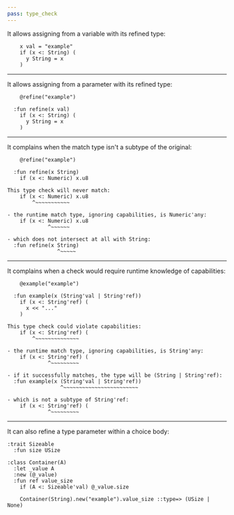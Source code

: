 ```yaml
---
pass: type_check
---
```


It allows assigning from a variable with its refined type:

```mare
    x val = "example"
    if (x <: String) (
      y String = x
    )
```

---

It allows assigning from a parameter with its refined type:

```mare
    @refine("example")

  :fun refine(x val)
    if (x <: String) (
      y String = x
    )
```

---

It complains when the match type isn't a subtype of the original:

```mare
    @refine("example")

  :fun refine(x String)
    if (x <: Numeric) x.u8
```
```error
This type check will never match:
    if (x <: Numeric) x.u8
        ^~~~~~~~~~~~

- the runtime match type, ignoring capabilities, is Numeric'any:
    if (x <: Numeric) x.u8
             ^~~~~~~

- which does not intersect at all with String:
  :fun refine(x String)
                ^~~~~~
```

---

It complains when a check would require runtime knowledge of capabilities:

```mare
    @example("example")

  :fun example(x (String'val | String'ref))
    if (x <: String'ref) (
      x << "..."
    )
```
```error
This type check could violate capabilities:
    if (x <: String'ref) (
        ^~~~~~~~~~~~~~~

- the runtime match type, ignoring capabilities, is String'any:
    if (x <: String'ref) (
             ^~~~~~~~~~

- if it successfully matches, the type will be (String | String'ref):
  :fun example(x (String'val | String'ref))
                 ^~~~~~~~~~~~~~~~~~~~~~~~~

- which is not a subtype of String'ref:
    if (x <: String'ref) (
             ^~~~~~~~~~
```

---

It can also refine a type parameter within a choice body:

```mare
:trait Sizeable
  :fun size USize

:class Container(A)
  :let _value A
  :new (@_value)
  :fun ref value_size
    if (A <: Sizeable'val) @_value.size
```
```mare
    Container(String).new("example").value_size ::type=> (USize | None)
```
